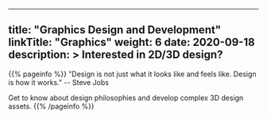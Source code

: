 
---
title: "Graphics Design and Development"
linkTitle: "Graphics"
weight: 6
date: 2020-09-18
description: >
  Interested in 2D/3D design?
---

{{% pageinfo %}}
"Design is not just what it looks like and feels like. Design is how it works." -- Steve Jobs

Get to know about design philosophies and develop complex 3D design assets.
{{% /pageinfo %}}


